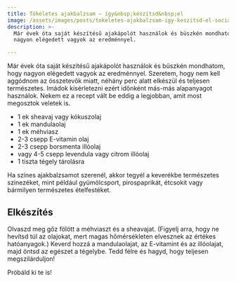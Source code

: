 ```yaml
---
title: Tökéletes ajakbalzsam – így&nbsp;készítsd&nbsp;el
image: /assets/images/posts/tokeletes-ajakbalzsam-igy-keszitsd-el-social.jpg
description: >-
  Már évek óta saját készítésű ajakápolót használok és büszkén mondhatom, hogy
  nagyon elégedett vagyok az eredménnyel.

---
```


Már évek óta saját készítésű ajakápolót használok és büszkén mondhatom, hogy
nagyon elégedett vagyok az eredménnyel. Szeretem, hogy nem kell aggódnom az
összetevők miatt, néhány perc alatt elkészül és teljesen természetes. Imádok
kísérletezni ezért időnként más-más alapanyagot használok. Nekem ez a recept
vált be eddig a legjobban, amit most megosztok veletek is.

*   1 ek sheavaj vagy kókuszolaj
*   1 ek mandulaolaj
*   1 ek méhviasz
*   2-3 csepp E-vitamin olaj
*   2-3 csepp borsmenta illóolaj
*   vagy 4-5 csepp levendula vagy citrom illóolaj
*   1 tiszta tégely tárolásra

Ha színes ajakbalzsamot szerenél, akkor tegyél a keverékbe természetes
szinezéket, mint például gyümölcsport, pirospaprikát, étcsokit vagy bármilyen
természetes ételfestéket.

## Elkészítés

Olvaszd meg gőz fölött a méhviaszt és a sheavajat. (Figyelj arra, hogy ne
hevítsd túl az olajokat, mert magas hőmérsékleten elvesznek az értékes
hatóanyagok.) Keverd hozzá a mandulaolajat, az E-vitamint és az illóolajat, majd
öntsd az egészet a tégelybe. Tedd félre és hagyd, hogy teljesen megszilárduljon!

Próbáld ki te is!


